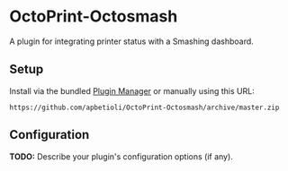 # OctoPrint-Octosmash

A plugin for integrating printer status with a Smashing dashboard.

## Setup

Install via the bundled [Plugin Manager](https://github.com/foosel/OctoPrint/wiki/Plugin:-Plugin-Manager)
or manually using this URL:

    https://github.com/apbetioli/OctoPrint-Octosmash/archive/master.zip

## Configuration

**TODO:** Describe your plugin's configuration options (if any).
